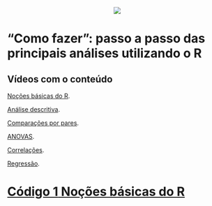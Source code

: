 <p align="center">
 <img src=[https://mne.tools/stable/_images/mne_logo.svg](https://www.r-project.org/Rlogo.png)>
 
</p>

# “Como fazer”: passo a passo das principais análises utilizando o R

## Vídeos com o conteúdo

[Noções básicas do R](https://youtu.be/qjK5HsBs5uY).

[Análise descritiva](https://youtu.be/meFKFxxsdeU).

[Comparações por pares](https://youtu.be/D5RxGIspvI8).

[ANOVAS](https://youtu.be/4igncQH4ESM).

[Correlações](https://www.youtube.com/watch?v=lhajkRVZbFY).

[Regressão](https://www.youtube.com/watch?v=WelUVRMNM-0).




# [**Código 1** Noções básicas do R ](https://github.com/apolinario-souza/Curso_MNE/blob/main/1.ipynb)




